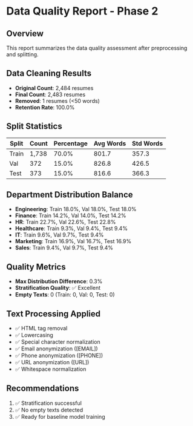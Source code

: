 
# Data Quality Report - Phase 2

## Overview
This report summarizes the data quality assessment after preprocessing and splitting.

## Data Cleaning Results
- **Original Count**: 2,484 resumes
- **Final Count**: 2,483 resumes  
- **Removed**: 1 resumes (<50 words)
- **Retention Rate**: 100.0%

## Split Statistics
| Split | Count | Percentage | Avg Words | Std Words |
|-------|-------|------------|-----------|-----------|
| Train | 1,738 | 70.0% | 801.7 | 357.3 |
| Val   | 372 | 15.0% | 826.8 | 426.5 |
| Test  | 373 | 15.0% | 816.6 | 366.3 |

## Department Distribution Balance
- **Engineering**: Train 18.0%, Val 18.0%, Test 18.0%
- **Finance**: Train 14.2%, Val 14.0%, Test 14.2%
- **HR**: Train 22.7%, Val 22.6%, Test 22.8%
- **Healthcare**: Train 9.3%, Val 9.4%, Test 9.4%
- **IT**: Train 9.6%, Val 9.7%, Test 9.4%
- **Marketing**: Train 16.9%, Val 16.7%, Test 16.9%
- **Sales**: Train 9.4%, Val 9.7%, Test 9.4%


## Quality Metrics
- **Max Distribution Difference**: 0.3%
- **Stratification Quality**: ✅ Excellent
- **Empty Texts**: 0 (Train: 0, Val: 0, Test: 0)

## Text Processing Applied
- ✅ HTML tag removal
- ✅ Lowercasing
- ✅ Special character normalization
- ✅ Email anonymization ([EMAIL])
- ✅ Phone anonymization ([PHONE])
- ✅ URL anonymization ([URL])
- ✅ Whitespace normalization

## Recommendations
1. ✅ Stratification successful
2. ✅ No empty texts detected
3. ✅ Ready for baseline model training
